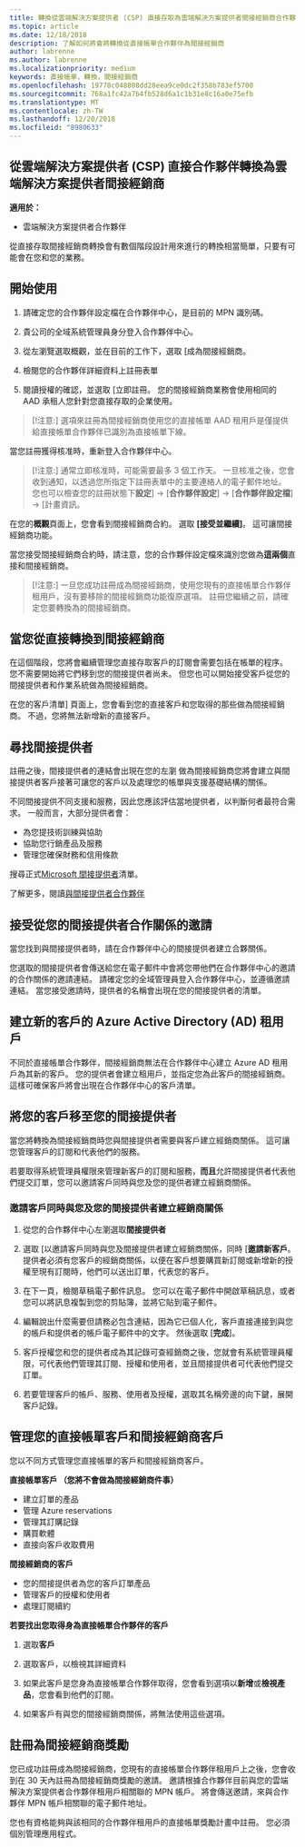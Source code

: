 ```yaml
---
title: 轉換從雲端解決方案提供者 (CSP) 直接存取為雲端解決方案提供者間接經銷商合作夥伴 |合作夥伴中心
ms.topic: article
ms.date: 12/18/2018
description: 了解如何將會將轉換從直接帳單合作夥伴為間接經銷商
author: labrenne
ms.author: labrenne
ms.localizationpriority: medium
keywords: 直接帳單，轉換，間接經銷商
ms.openlocfilehash: 19778c048808dd28eea9ce0dc2f358b783ef5700
ms.sourcegitcommit: 768a1fc42a7b4fb528d6a1c1b31e8c16a0e75efb
ms.translationtype: MT
ms.contentlocale: zh-TW
ms.lasthandoff: 12/20/2018
ms.locfileid: "8980633"
---
```

## <a name="transition-from-cloud-solution-provider-csp-direct-partner-to-csp-indirect-reseller"></a>從雲端解決方案提供者 (CSP) 直接合作夥伴轉換為雲端解決方案提供者間接經銷商 

**適用於：**
 - 雲端解決方案提供者合作夥伴

從直接存取間接經銷商轉換會有數個階段設計用來進行的轉換相當簡單，只要有可能會在您和您的業務。 

## <a name="get-started"></a>開始使用

1. 請確定您的合作夥伴設定檔在合作夥伴中心，是目前的 MPN 識別碼。

2. 貴公司的全域系統管理員身分登入合作夥伴中心。

3. 從左瀏覽選取概觀，並在目前的工作下，選取 [成為間接經銷商。

4. 檢閱您的合作夥伴詳細資料上註冊表單

5. 閱讀授權的確認，並選取 [立即註冊。 您的間接經銷商業務會使用相同的 AAD 承租人您針對您直接存取的企業使用。

>[!注意:] 選項來註冊為間接經銷商使用您的直接帳單 AAD 租用戶是僅提供給直接帳單合作夥伴已識別為直接帳單下線。 


當您註冊獲得核准時，重新登入合作夥伴中心。

>[!注意:] 通常立即核准時，可能需要最多 3 個工作天。 一旦核准之後，您會收到通知，以透過您所指定下註冊表單中的主要連絡人的電子郵件地址。 您也可以檢查您的註冊狀態下**設定**] → [**合作夥伴設定**] → [**合作夥伴設定檔**] → [計畫資訊。 

在您的**概觀**頁面上，您會看到間接經銷商合約。 選取 **\[接受並繼續\]**。 這可讓間接經銷商功能。

當您接受間接經銷商合約時，請注意，您的合作夥伴設定檔來識別您做為**這兩個**直接和間接經銷商。

>[!注意:] 一旦您成功註冊成為間接經銷商，使用您現有的直接帳單合作夥伴租用戶，沒有要移除的間接經銷商功能復原選項。 註冊您繼續之前，請確定您要轉換為的間接經銷商。

## <a name="while-you-transition-from-direct-to-indirect-reseller"></a>當您從直接轉換到間接經銷商

在這個階段，您將會繼續管理您直接存取客戶的訂閱會需要包括在帳單的程序。 您不需要開始將它們移到您的間接提供者尚未。 但您也可以開始接受客戶從您的間接提供者和作業系統做為間接經銷商。

在您的客戶清單] 頁面上，您會看到您的直接客戶和您取得的那些做為間接經銷商。 不過，您將無法新增新的直接客戶。

## <a name="find-an-indirect-provider"></a>尋找間接提供者

註冊之後，間接提供者的連結會出現在您的左瀏 做為間接經銷商您將會建立與間接提供者客戶接著可讓您的客戶以及處理您的帳單與支援基礎結構的關係。

不同間接提供不同支援和服務，因此您應該評估當地提供者，以判斷何者最符合需求。 一般而言，大部分提供者會： 

- 為您提技術訓練與協助
- 協助您行銷產品及服務 
- 管理您確保財務和信用條款 

搜尋正式[Microsoft 間接提供者](https://partnercenter.microsoft.com/partner/find-a-provider)清單。

了解更多，閱讀[與間接提供者合作夥伴](indirect-reseller-tasks-in-partner-center)

## <a name="accept-a-partnership-invitation-from-your-indirect-provider"></a>接受從您的間接提供者合作關係的邀請

當您找到與間接提供者時，請在合作夥伴中心的間接提供者建立合夥關係。

您選取的間接提供者會傳送給您在電子郵件中會將您帶他們在合作夥伴中心的邀請的合作關係的邀請連結。 請確定您的全域管理員登入合作夥伴中心，並遵循邀請連結。 當您接受邀請時，提供者的名稱會出現在您的間接提供者的清單。

## <a name="create-an-azure-active-directory-ad-tenant-for-a-new-customer"></a>建立新的客戶的 Azure Active Directory (AD) 租用戶

不同於直接帳單合作夥伴，間接經銷商無法在合作夥伴中心建立 Azure AD 租用戶為其新的客戶。 您的提供者會建立租用戶，並指定您為此客戶的間接經銷商。 這樣可確保客戶將會出現在合作夥伴中心的客戶清單。

## <a name="move-your-customers-to-your-indirect-provider"></a>將您的客戶移至您的間接提供者

當您將轉換為間接經銷商時您與間接提供者需要與客戶建立經銷商關係。 這可讓您管理客戶的訂閱和代表他們的服務。 

若要取得系統管理員權限來管理新客戶的訂閱和服務，**而且**允許間接提供者代表他們提交訂單，您可以邀請客戶同時與您及您的提供者建立經銷商關係。 

### <a name="invite-a-customer-to-establish-a-reseller-relationship-with-you-and-with-your-indirect-provider-at-the-same-time"></a>邀請客戶同時與您及您的間接提供者建立經銷商關係

1. 從您的合作夥伴中心左瀏選取**間接提供者**

2. 選取 [以邀請客戶同時與您及間接提供者建立經銷商關係，同時 [**邀請新客戶**。 提供者必須有您客戶的經銷商關係，以便在客戶想要購買新訂閱或新增新的授權至現有訂閱時，他們可以送出訂單，代表您的客戶。

3. 在下一頁，檢閱草稿電子郵件訊息。 您可以在電子郵件中開啟草稿訊息，或者您可以將訊息複製到您的剪貼簿，並將它貼到電子郵件。 

4. 編輯說出什麼需要但請務必包含連結，因為它已個人化，客戶直接連接到與您的帳戶和提供者的帳戶電子郵件中的文字。 然後選取 [**完成**]。  

5. 客戶授權您和您的提供者成為其記錄可查經銷商之後，您就會有系統管理員權限，可代表他們管理其訂閱、授權和使用者，並且間接提供者可代表他們提交訂單。

6. 若要管理客戶的帳戶、服務、使用者及授權，選取其名稱旁邊的向下鍵，展開客戶記錄。

## <a name="managing-your-direct-bill-customers-and-your-indirect-reseller-customers"></a>管理您的直接帳單客戶和間接經銷商客戶

您以不同方式管理您直接帳單的客戶和間接經銷商客戶。 

**直接帳單客戶 （您將不會做為間接經銷商件事）**

- 建立訂單的產品
- 管理 Azure reservations
- 管理其訂購記錄
- 購買軟體
- 直接向客戶收取費用

**間接經銷商的客戶**

- 您的間接提供者為您的客戶訂單產品
- 管理客戶的授權和使用者
- 處理訂閱續約

**若要找出您取得身為直接帳單合作夥伴的客戶**

1. 選取**客戶**

2. 選取客戶，以檢視其詳細資料

3. 如果此客戶是您身為直接帳單合作夥伴取得，您會看到選項以**新增**或**檢視產品**，您會看到他們的訂閱。

4. 如果客戶有與您的間接經銷商關係，將無法使用這些選項。

## <a name="enroll-for-indirect-reseller-incentives"></a>註冊為間接經銷商獎勵 

您已成功註冊成為間接經銷商，您現有的直接帳單合作夥伴租用戶上之後，您會收到在 30 天內註冊為間接經銷商獎勵的邀請。 邀請根據合作夥伴目前與您的雲端解決方案提供者合作夥伴租用戶相關聯的 MPN 帳戶。 將會傳送邀請，來與合作夥伴 MPN 帳戶相關聯的電子郵件地址。 

您也有資格能夠與該相同的合作夥伴租用戶的直接帳單獎勵計畫中註冊。 您必須個別管理應用程式。
